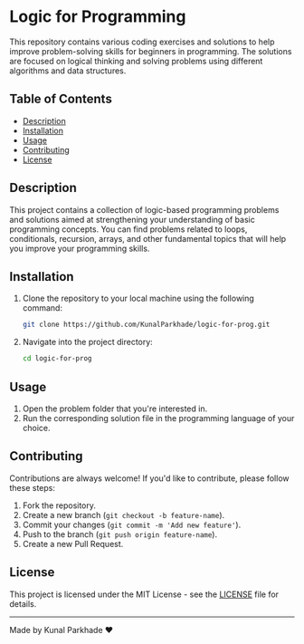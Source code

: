 # Logic for Programming

This repository contains various coding exercises and solutions to help improve problem-solving skills for beginners in programming. The solutions are focused on logical thinking and solving problems using different algorithms and data structures.

## Table of Contents

- [Description](#description)
- [Installation](#installation)
- [Usage](#usage)
- [Contributing](#contributing)
- [License](#license)

## Description

This project contains a collection of logic-based programming problems and solutions aimed at strengthening your understanding of basic programming concepts. You can find problems related to loops, conditionals, recursion, arrays, and other fundamental topics that will help you improve your programming skills.

## Installation

1. Clone the repository to your local machine using the following command:
    ```bash
    git clone https://github.com/KunalParkhade/logic-for-prog.git
    ```
2. Navigate into the project directory:
    ```bash
    cd logic-for-prog
    ```

## Usage

1. Open the problem folder that you're interested in.
2. Run the corresponding solution file in the programming language of your choice.

## Contributing

Contributions are always welcome! If you'd like to contribute, please follow these steps:
1. Fork the repository.
2. Create a new branch (`git checkout -b feature-name`).
3. Commit your changes (`git commit -m 'Add new feature'`).
4. Push to the branch (`git push origin feature-name`).
5. Create a new Pull Request.

## License
This project is licensed under the MIT License - see the [LICENSE]() file for details.


---
Made by Kunal Parkhade ❤️
